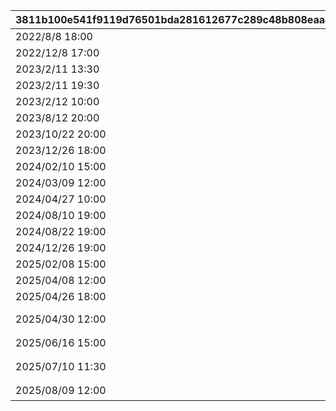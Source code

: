 |3811b100e541f9119d76501bda281612677c289c48b808eaa452932092563d07|75c9d9db94ecc1dee4d660ce9b7fa529c63e4eef89584e8d2931979e1504e18e|06a45cc67268a7820f91c13daa757c9dc774d4b70e258b9c5afe16fe4be09bea|e8d5cb2c681aaa1712d3b555c8e8bca741e6f75efdaad70fb5ba40d94f851fea|e5d3ae224ca5e2ab6414ac5e9a9fa3a455897c6fe14dcee6ec24a46af2187f73|8923361bdc34eac110f1d531024b997eb60f6ac7e756fe4be07392742c502892|5e63e882e3c9937559caa0accbcb3018b46ad2e27be6e23a308421442c5d40ab|
| --- | --- | --- | --- | --- | --- | --- |
|2022/8/8 18:00|||2022/8/14 20:00|2022/8/14 22:00|https://www.youtube.com/watch?v=P1-wIUSbS-s|2022081420|
|2022/12/8 17:00|||2022/12/8 17:00|2022/12/23 12:00|https://youtu.be/MJswZwqB94g|2022120817|
|2023/2/11 13:30|||2023/2/11 13:30|2023/2/11 19:30|https://youtu.be/4KJK4_U8lt0|2023021113|
|2023/2/11 19:30|||2023/2/11 19:30|2023/2/12 10:00|https://youtu.be/6rsO7sgp0VE|2023021119|
|2023/2/12 10:00|||2023/2/12 10:00|2023/2/12 22:00|https://youtu.be/b-vc4MCBzdc|2023021210|
|2023/8/12 20:00|||2023/8/12 20:00|2023/8/12 22:10|https://youtube.com/live/HIxUyDMGPto|2023081220|
|2023/10/22 20:00|||2023/10/22 20:00|2023/10/22 22:10|https://youtube.com/live/pVOkcT4KsI0|2023102221|
|2023/12/26 18:00|||2023/12/26 18:00|2023/12/26 22:00|https://www.youtube.com/@priconne_redive|2023122618|
|2024/02/10 15:00|||2024/02/10 15:00|2024/02/11 22:00|https://www.youtube.com/channel/UCiPSajGFI4ja74nYPU1MexA|2024021015|
|2024/03/09 12:00|||2024/03/09 12:00|2024/03/09 21:05|https://www.youtube.com/@priconne_redive|2024030912|
|2024/04/27 10:00|||2024/04/27 10:00|2024/04/27 22:30|https://youtube.com/live/q4nmwdceWik|2024042710|
|2024/08/10 19:00|||2024/08/10 19:00|2024/08/10 23:00|https://youtube.com/live/zWczosxSvVE|2024081019|
|2024/08/22 19:00|||2024/08/22 19:00|2024/08/22 22:00|https://youtube.com/live/Qp9pJyTIHE4|2024082219|
|2024/12/26 19:00|||2024/12/26 19:00|2024/12/26 22:00|https://www.youtube.com/@priconne_redive/streams|2024122619|
|2025/02/08 15:00|||2025/02/08 15:00|2025/02/09 22:00|https://www.youtube.com/@priconne_redive|2025020815|
|2025/04/08 12:00|||2025/04/08 12:00|2025/04/14 23:59|https://questant.jp/q/9Z3V1IG9|2025040812|
|2025/04/26 18:00|||2025/04/26 18:00|2025/04/26 21:00|https://youtu.be/hTkgDQ67Ylo|2025042618|
|2025/04/30 12:00|Cygames IDとの連携について|Cygames IDへ|2025/04/30 12:00|2025/06/16 14:00|https://cygames.com/games/priconne/guide/?utm_source=priconne&utm_medium=app&utm_campaign=mypage_banner|2025043012|
|2025/06/16 15:00|プレイヤーアンケート実施中！|アンケートへ|2025/06/16 15:00|2025/07/01 00:00|https://questant.jp/q/YMHKMIS6|2025061615|
|2025/07/10 11:30|Cygames IDとの連携について|Cygames IDへ|2025/07/10 11:30|2025/07/15 14:29|https://cygames.com/games/priconne/guide/?utm_source=priconne&utm_medium=app&utm_campaign=mypage_banner|2025071012|
|2025/08/09 12:00|生放送のお知らせ|配信ページへ|2025/08/09 12:00|2025/08/09 23:59|https://youtube.com/live/mfSAnJABuOU|2025080912|